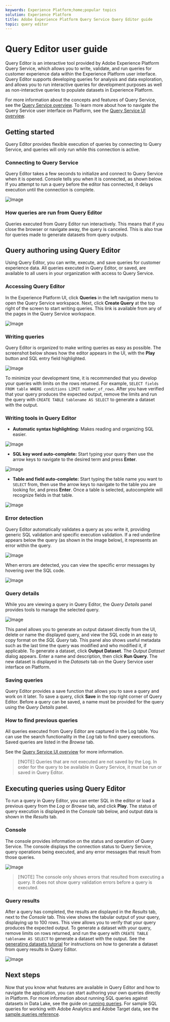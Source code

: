```yaml
---
keywords: Experience Platform;home;popular topics
solution: Experience Platform
title: Adobe Experience Platform Query Service Query Editor guide
topic: query editor
---
```


# Query Editor user guide

Query Editor is an interactive tool provided by Adobe Experience Platform Query Service, which allows you to write, validate, and run queries for customer experience data within the Experience Platform user interface. Query Editor supports developing queries for analysis and data exploration, and allows you to run interactive queries for development purposes as well as non-interactive queries to populate datasets in Experience Platform.

For more information about the concepts and features of Query Service, see the [Query Service overview][query-service-overview]. To learn more about how to navigate the Query Service user interface on Platform, see the [Query Service UI overview][query-service-ui].

## Getting started

Query Editor provides flexible execution of queries by connecting to Query Service, and queries will only run while this connection is active.

### Connecting to Query Service

Query Editor takes a few seconds to initialize and connect to Query Service when it is opened. Console tells you when it is connected, as shown below. If you attempt to run a query before the editor has connected, it delays execution until the connection is complete. 

![Image](../images/queries/query-editor-overview/initializing-connection.png)

### How queries are run from Query Editor

Queries executed from Query Editor run interactively. This means that if you close the browser or navigate away, the query is canceled. This is also true for queries made to generate datasets from query outputs. 

## Query authoring using Query Editor

Using Query Editor, you can write, execute, and save queries for customer experience data. All queries executed in Query Editor, or saved, are available to all users in your organization with access to Query Service.

### Accessing Query Editor

In the Experience Platform UI, click **Queries** in the left navigation menu to open the Query Service workspace. Next, click **Create Query** at the top right of the screen to start writing queries. This link is available from any of the pages in the Query Service workspace. 

![Image](../images/queries/query-editor-overview/create-query.png)
  
### Writing queries

Query Editor is organized to make writing queries as easy as possible. The screenshot below shows how the editor appears in the UI, with the **Play** button and SQL entry field highlighted.

![Image](../images/queries/query-editor-overview/editor.png)

To minimize your development time, it is recommended that you develop your queries with limits on the rows returned. For example, `SELECT fields FROM table WHERE conditions LIMIT number_of_rows`. After you have verified that your query produces the expected output, remove the limits and run the query with `CREATE TABLE tablename AS SELECT` to generate a dataset with the output. 

### Writing tools in Query Editor

- **Automatic syntax highlighting:** Makes reading and organizing SQL easier.

![Image](../images/queries/query-editor-overview/syntax-highlight.png)

- **SQL key word auto-complete:** Start typing your query then use the arrow keys to navigate to the desired term and press **Enter**.

![Image](../images/queries/query-editor-overview/syntax-auto.png)

- **Table and field auto-complete:** Start typing the table name you want to `SELECT` from, then use the arrow keys to navigate to the table you are looking for, and press **Enter**. Once a table is selected, autocomplete will recognize fields in that table. 

![Image](../images/queries/query-editor-overview/tables-auto.png)

### Error detection

Query Editor automatically validates a query as you write it, providing generic SQL validation and specific execution validation. If a red underline appears below the query (as shown in the image below), it represents an error within the query.

![Image](../images/queries/query-editor-overview/syntax-error-highlight.png)

When errors are detected, you can view the specific error messages by hovering over the SQL code.

![Image](../images/queries/query-editor-overview/linting-error.png)

### Query details

While you are viewing a query in Query Editor, the *Query Details* panel provides tools to manage the selected query.

![Image](../images/queries/query-editor-overview/query-details.png)

This panel allows you to generate an output dataset directly from the UI, delete or name the displayed query, and view the SQL code in an easy to copy format on the *SQL Query* tab. This panel also shows useful metadata such as the last time the query was modified and who modified it, if applicable. To generate a dataset, click **Output Dataset**. The *Output Dataset* dialog appears. Enter a name and description, then click **Run Query**. The new dataset is displayed in the *Datasets* tab on the Query Service user interface on Platform.

### Saving queries

Query Editor provides a save function that allows you to save a query and work on it later. To save a query, click **Save** in the top right corner of Query Editor. Before a query can be saved, a name must be provided for the query using the *Query Details* panel.

### How to find previous queries

All queries executed from Query Editor are captured in the Log table. You can use the search functionality in the *Log* tab to find query executions. Saved queries are listed in the *Browse* tab. 

See the [Query Service UI overview][query-service-ui] for more information. 

>[!NOTE] Queries that are not executed are not saved by the Log. In order for the query to be available in Query Service, it must be run or saved in Query Editor.

## Executing queries using Query Editor

To run a query in Query Editor, you can enter SQL in the editor or load a previous query from the *Log* or *Browse* tab, and click **Play**. The status of query execution is displayed in the *Console* tab below, and output data is shown in the *Results* tab.

### Console

The console provides information on the status and operation of Query Service. The console displays the connection status to Query Service, query operations being executed, and any error messages that result from those queries.

![Image](../images/queries/query-editor-overview/console.png)

>[!NOTE] The console only shows errors that resulted from executing a query. It does not show query validation errors before a query is executed.

### Query results

After a query has completed, the results are displayed in the *Results* tab, next to the *Console* tab. This view shows the tabular output of your query, displaying up to 100 rows. This view allows you to verify that your query produces the expected output. To generate a dataset with your query, remove limits on rows returned, and run the query with `CREATE TABLE tablename AS SELECT` to generate a dataset with the output. See the [generating datasets tutorial][query-service-create-datasets] for instructions on how to generate a dataset from query results in Query Editor.

![Image](../images/queries/query-editor-overview/query-results.png)

## Next steps

Now that you know what features are available in Query Editor and how to navigate the application, you can start authoring your own queries directly in Platform. For more information about running SQL queries against datasets in Data Lake, see the guide on [running queries][query-service-running-queries]. For sample SQL queries for working with Adobe Analytics and Adobe Target data, see the [sample queries reference][query-service-sample-queries].

[query-service-overview]: ../home.md
[query-service-ui]: overview.md
[query-service-running-queries]: ../creating-queries/creating-queries.md
[query-service-sample-queries]: ../sample-queries/overview.md
[query-service-create-datasets]: ../creating-queries/create-datasets.md